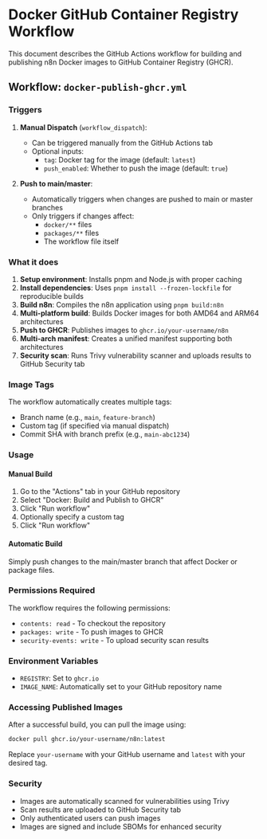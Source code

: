 # Docker GitHub Container Registry Workflow

This document describes the GitHub Actions workflow for building and publishing n8n Docker images to GitHub Container Registry (GHCR).

## Workflow: `docker-publish-ghcr.yml`

### Triggers

1. **Manual Dispatch** (`workflow_dispatch`):
   - Can be triggered manually from the GitHub Actions tab
   - Optional inputs:
     - `tag`: Docker tag for the image (default: `latest`)
     - `push_enabled`: Whether to push the image (default: `true`)

2. **Push to main/master**:
   - Automatically triggers when changes are pushed to main or master branches
   - Only triggers if changes affect:
     - `docker/**` files
     - `packages/**` files
     - The workflow file itself

### What it does

1. **Setup environment**: Installs pnpm and Node.js with proper caching
2. **Install dependencies**: Uses `pnpm install --frozen-lockfile` for reproducible builds
3. **Build n8n**: Compiles the n8n application using `pnpm build:n8n`
4. **Multi-platform build**: Builds Docker images for both AMD64 and ARM64 architectures
5. **Push to GHCR**: Publishes images to `ghcr.io/your-username/n8n`
6. **Multi-arch manifest**: Creates a unified manifest supporting both architectures
7. **Security scan**: Runs Trivy vulnerability scanner and uploads results to GitHub Security tab

### Image Tags

The workflow automatically creates multiple tags:
- Branch name (e.g., `main`, `feature-branch`)
- Custom tag (if specified via manual dispatch)
- Commit SHA with branch prefix (e.g., `main-abc1234`)

### Usage

#### Manual Build

1. Go to the "Actions" tab in your GitHub repository
2. Select "Docker: Build and Publish to GHCR"
3. Click "Run workflow"
4. Optionally specify a custom tag
5. Click "Run workflow"

#### Automatic Build

Simply push changes to the main/master branch that affect Docker or package files.

### Permissions Required

The workflow requires the following permissions:
- `contents: read` - To checkout the repository
- `packages: write` - To push images to GHCR
- `security-events: write` - To upload security scan results

### Environment Variables

- `REGISTRY`: Set to `ghcr.io`
- `IMAGE_NAME`: Automatically set to your GitHub repository name

### Accessing Published Images

After a successful build, you can pull the image using:

```bash
docker pull ghcr.io/your-username/n8n:latest
```

Replace `your-username` with your GitHub username and `latest` with your desired tag.

### Security

- Images are automatically scanned for vulnerabilities using Trivy
- Scan results are uploaded to GitHub Security tab
- Only authenticated users can push images
- Images are signed and include SBOMs for enhanced security